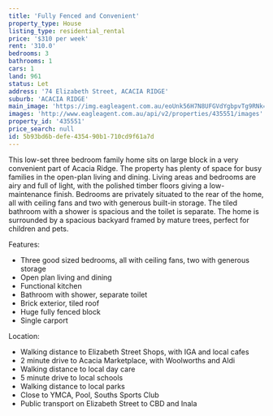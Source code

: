 ```yaml
---
title: 'Fully Fenced and Convenient'
property_type: House
listing_type: residential_rental
price: '$310 per week'
rent: '310.0'
bedrooms: 3
bathrooms: 1
cars: 1
land: 961
status: Let
address: '74 Elizabeth Street, ACACIA RIDGE'
suburb: 'ACACIA RIDGE'
main_image: 'https://img.eagleagent.com.au/eoUnk56H7N8UFGVdYgbpvTg9RNk=/1280x854/smart/https://s3-us-west-2.amazonaws.com/eagleagent-orig/images/6825507/425174054-image-M.jpg'
images: 'http://www.eagleagent.com.au/api/v2/properties/435551/images'
property_id: '435551'
price_search: null
id: 5b93bd6b-defe-4354-90b1-710cd9f61a7d
---
```

This low-set three bedroom family home sits on large block in a very convenient part of Acacia Ridge. The property has plenty of space for busy families in the open-plan living and dining. Living areas and bedrooms are airy and full of light, with the polished timber floors giving a low-maintenance finish. Bedrooms are privately situated to the rear of the home, all with ceiling fans and two with generous built-in storage. The tiled bathroom with a shower is spacious and the toilet is separate. The home is surrounded by a spacious backyard framed by mature trees, perfect for children and pets.

Features:

*  Three good sized bedrooms, all with ceiling fans, two with generous storage
*  Open plan living and dining
*  Functional kitchen
*  Bathroom with shower, separate toilet
*  Brick exterior, tiled roof
*  Huge fully fenced block
*  Single carport

Location:

*  Walking distance to Elizabeth Street Shops, with IGA and local cafes
*  2 minute drive to Acacia Marketplace, with Woolworths and Aldi
*  Walking distance to local day care
*  5 minute drive to local schools
*  Walking distance to local parks
*  Close to YMCA, Pool, Souths Sports Club
*  Public transport on Elizabeth Street to CBD and Inala